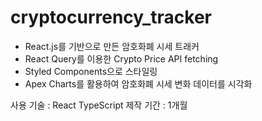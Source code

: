 # cryptocurrency_tracker

- React.js를 기반으로 만든 암호화폐 시세 트래커
- React Query를 이용한 Crypto Price API fetching
- Styled Components으로 스타일링
- Apex Charts를 활용하여 암호화폐 시세 변화 데이터를 시각화

사용 기술 : React TypeScript
제작 기간 : 1개월
